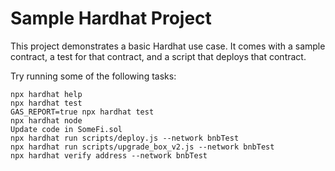 # Sample Hardhat Project

This project demonstrates a basic Hardhat use case. It comes with a sample contract, a test for that contract, and a script that deploys that contract.

Try running some of the following tasks:

```shell
npx hardhat help
npx hardhat test
GAS_REPORT=true npx hardhat test
npx hardhat node
Update code in SomeFi.sol
npx hardhat run scripts/deploy.js --network bnbTest
npx hardhat run scripts/upgrade_box_v2.js --network bnbTest
npx hardhat verify address --network bnbTest
```
